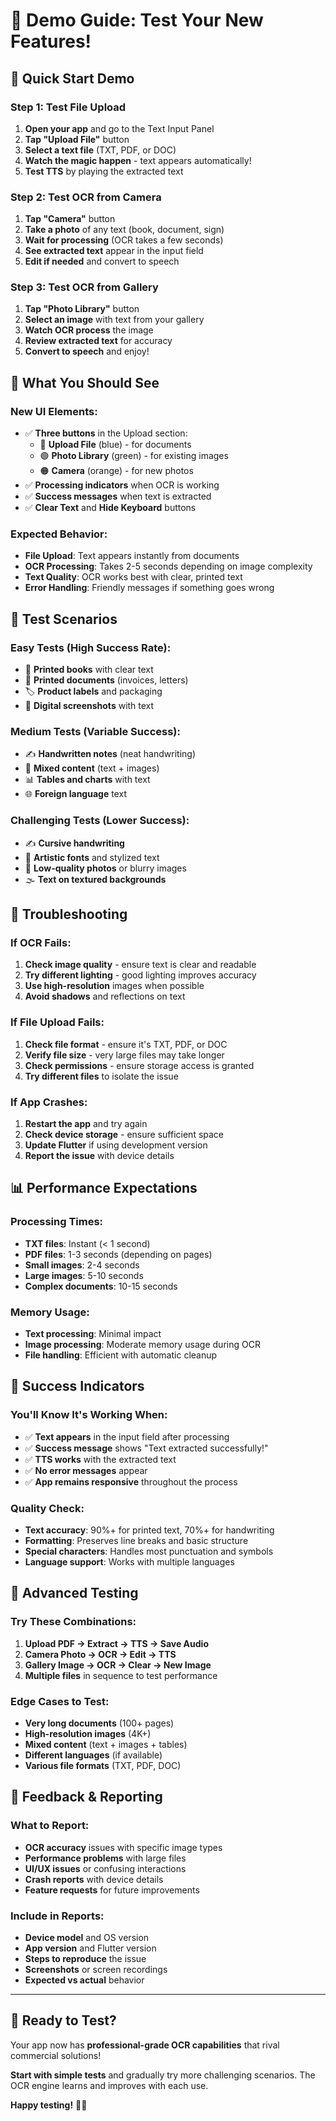 # 🚀 **Demo Guide: Test Your New Features!**

## 🎯 **Quick Start Demo**

### **Step 1: Test File Upload**
1. **Open your app** and go to the Text Input Panel
2. **Tap "Upload File"** button
3. **Select a text file** (TXT, PDF, or DOC)
4. **Watch the magic happen** - text appears automatically!
5. **Test TTS** by playing the extracted text

### **Step 2: Test OCR from Camera**
1. **Tap "Camera"** button
2. **Take a photo** of any text (book, document, sign)
3. **Wait for processing** (OCR takes a few seconds)
4. **See extracted text** appear in the input field
5. **Edit if needed** and convert to speech

### **Step 3: Test OCR from Gallery**
1. **Tap "Photo Library"** button
2. **Select an image** with text from your gallery
3. **Watch OCR process** the image
4. **Review extracted text** for accuracy
5. **Convert to speech** and enjoy!

## 📱 **What You Should See**

### **New UI Elements:**
- ✅ **Three buttons** in the Upload section:
  - 🔵 **Upload File** (blue) - for documents
  - 🟢 **Photo Library** (green) - for existing images  
  - 🟠 **Camera** (orange) - for new photos
- ✅ **Processing indicators** when OCR is working
- ✅ **Success messages** when text is extracted
- ✅ **Clear Text** and **Hide Keyboard** buttons

### **Expected Behavior:**
- **File Upload**: Text appears instantly from documents
- **OCR Processing**: Takes 2-5 seconds depending on image complexity
- **Text Quality**: OCR works best with clear, printed text
- **Error Handling**: Friendly messages if something goes wrong

## 🧪 **Test Scenarios**

### **Easy Tests (High Success Rate):**
- 📖 **Printed books** with clear text
- 📄 **Printed documents** (invoices, letters)
- 🏷️ **Product labels** and packaging
- 📱 **Digital screenshots** with text

### **Medium Tests (Variable Success):**
- ✍️ **Handwritten notes** (neat handwriting)
- 🎨 **Mixed content** (text + images)
- 📊 **Tables and charts** with text
- 🌐 **Foreign language** text

### **Challenging Tests (Lower Success):**
- ✍️ **Cursive handwriting**
- 🎨 **Artistic fonts** and stylized text
- 📸 **Low-quality photos** or blurry images
- 🌫️ **Text on textured backgrounds**

## 🔧 **Troubleshooting**

### **If OCR Fails:**
1. **Check image quality** - ensure text is clear and readable
2. **Try different lighting** - good lighting improves accuracy
3. **Use high-resolution** images when possible
4. **Avoid shadows** and reflections on text

### **If File Upload Fails:**
1. **Check file format** - ensure it's TXT, PDF, or DOC
2. **Verify file size** - very large files may take longer
3. **Check permissions** - ensure storage access is granted
4. **Try different files** to isolate the issue

### **If App Crashes:**
1. **Restart the app** and try again
2. **Check device storage** - ensure sufficient space
3. **Update Flutter** if using development version
4. **Report the issue** with device details

## 📊 **Performance Expectations**

### **Processing Times:**
- **TXT files**: Instant (< 1 second)
- **PDF files**: 1-3 seconds (depending on pages)
- **Small images**: 2-4 seconds
- **Large images**: 5-10 seconds
- **Complex documents**: 10-15 seconds

### **Memory Usage:**
- **Text processing**: Minimal impact
- **Image processing**: Moderate memory usage during OCR
- **File handling**: Efficient with automatic cleanup

## 🎉 **Success Indicators**

### **You'll Know It's Working When:**
- ✅ **Text appears** in the input field after processing
- ✅ **Success message** shows "Text extracted successfully!"
- ✅ **TTS works** with the extracted text
- ✅ **No error messages** appear
- ✅ **App remains responsive** throughout the process

### **Quality Check:**
- **Text accuracy**: 90%+ for printed text, 70%+ for handwriting
- **Formatting**: Preserves line breaks and basic structure
- **Special characters**: Handles most punctuation and symbols
- **Language support**: Works with multiple languages

## 🚀 **Advanced Testing**

### **Try These Combinations:**
1. **Upload PDF → Extract → TTS → Save Audio**
2. **Camera Photo → OCR → Edit → TTS**
3. **Gallery Image → OCR → Clear → New Image**
4. **Multiple files** in sequence to test performance

### **Edge Cases to Test:**
- **Very long documents** (100+ pages)
- **High-resolution images** (4K+)
- **Mixed content** (text + images + tables)
- **Different languages** (if available)
- **Various file formats** (TXT, PDF, DOC)

## 📝 **Feedback & Reporting**

### **What to Report:**
- **OCR accuracy** issues with specific image types
- **Performance problems** with large files
- **UI/UX issues** or confusing interactions
- **Crash reports** with device details
- **Feature requests** for future improvements

### **Include in Reports:**
- **Device model** and OS version
- **App version** and Flutter version
- **Steps to reproduce** the issue
- **Screenshots** or screen recordings
- **Expected vs actual** behavior

---

## 🎯 **Ready to Test?**

Your app now has **professional-grade OCR capabilities** that rival commercial solutions! 

**Start with simple tests** and gradually try more challenging scenarios. The OCR engine learns and improves with each use.

**Happy testing!** 🚀✨

